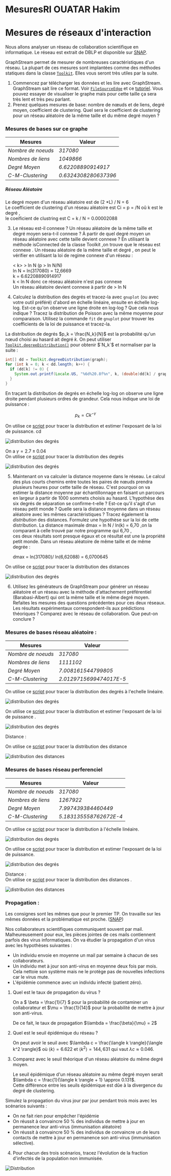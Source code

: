 # MesuresRI OUATAR Hakim

# Mesures de réseaux d'interaction

Nous allons analyser un réseau de collaboration scientifique en informatique. Le réseau est extrait de DBLP et disponible sur [SNAP](https://snap.stanford.edu/data/com-DBLP.html).

GraphStream permet de mesurer de nombreuses caractéristiques d'un réseau. La plupart de ces mesures sont implantées comme des méthodes statiques dans la classe [`Toolkit`](https://data.graphstream-project.org/api/gs-algo/current/org/graphstream/algorithm/Toolkit.html). Elles vous seront très utiles par la suite.

1. Commencez par télécharger les données et les lire avec GraphStream. GraphStream sait lire ce format. Voir [`FileSourceEdge`](https://data.graphstream-project.org/api/gs-core/current/org/graphstream/stream/file/FileSourceEdge.html) et ce [tutoriel](http://graphstream-project.org/doc/Tutorials/Reading-files-using-FileSource/). Vous pouvez essayer de visualiser le graphe mais pour cette taille ça sera très lent et très peu parlant.
2. Prenez quelques mesures de base: nombre de nœuds et de liens, degré moyen, coefficient de clustering. Quel sera le coefficient de clustering pour un réseau aléatoire de la même taille et du même degré moyen ?

### Mesures de bases sur ce graphe    

|Mesures|Valeur|
|--|--|
*Nombre de noeuds* | *317080*|
*Nombres de liens* | *1049866*|
*Degré Moyen* | *6.62208890914917*|
*C-M-Clustering* | *0.6324308280637396*|


##### Réseau Aléatoire

Le degré moyen  d'un réseau aléatoire est de  (2 *L) / N = 6   
Le coefficient de clustering d'un réseau aléatoire  est Ci = p = <k>/N oû k est le degré ,    
le coeificient de clustring est C = k / N =  0.00002088

3. Le réseau est-il connexe ? Un réseau aléatoire de la même taille et degré moyen sera-t-il connexe ? À partir de quel degré moyen un réseau aléatoire avec cette taille devient connexe ?
   En utilisant la méthode isConnected de la classe Toolkit ,on trouve que le réseau est connexe . Un réseau aléatoire de la même taille et degré , on peut le vérifier en utilisant la  loi de regime connexe d'un réseau :  
 
   < k> > ln N (p > ln N/N)   
   ln N = ln(317080) = 12,6669    
   k = 6.62208890914917    
   k < ln N  donc ce réseau aléatoire n'est pas connexe     
   Un réseau aléatoire devient connexe à partir de <k> > ln N   
4.  Calculez la distribution des degrés et tracez-la avec `gnuplot` (ou avec votre outil préféré) d'abord en échelle linéaire, ensuite en échelle log-log. Est-ce qu'on observe une ligne droite en log-log ? Que cela nous indique ? Tracez la distribution de Poisson avec la même moyenne pour comparaison. Utilisez la commande `fit` de `gnuplot` pour trouver les coefficients de la loi de puissance et tracez-la.

La distribution de degrés $`p_k = \frac{N_k}{N}`$ est la probabilité qu'un nœud choisi au hasard ait degré $`k`$. On peut utiliser [`Toolkit.degreeDistribution()`](https://data.graphstream-project.org/api/gs-algo/current/org/graphstream/algorithm/Toolkit.html#degreeDistribution(org.graphstream.graph.Graph)) pour obtenir $`N_k`$ et normaliser par la suite :

 ```java
 int[] dd = Toolkit.degreeDistribution(graph);
 for (int k = 0; k < dd.length; k++) {
   if (dd[k] != 0) {
     System.out.printf(Locale.US, "%6d%20.8f%n", k, (double)dd[k] / graph.getNodeCount());
   }
 }
 ```

En traçant la distribution de degrés en échelle log-log on observe une ligne droite pendant plusieurs ordres de grandeur. Cela nous indique une loi de puissance :

 ```math
 p_k = C k^{-\gamma}
 ```
On utilise ce [script](./Result/DBLP/plot_dd_dblp_log.gnuplot) pour tracer la distribution et estimer l'exposant de la loi de puissance.     cd

![distribution des degrés](./Result/DBLP/dd_dblp_log.png)

On a $`\gamma = 2.7 \pm 0.04`$  
On utilise ce [script](./Result/DBLP/plot_dd_dblp_lin.gnuplot) pour tracer la distribution des degrés

![distribution des degrés](./Result/DBLP/dd_dblp_lineaire.png)

5. Maintenant on va calculer la distance moyenne dans le réseau. Le calcul des plus courts chemins entre toutes les paires de nœuds prendra plusieurs heures pour cette taille de réseau. C'est pourquoi on va estimer la distance moyenne par échantillonnage en faisant un parcours en largeur à partir de 1000 sommets choisis au hasard. L'hypothèse des six degrés de séparation se confirme-t-elle ? Est-ce qu'il s'agit d'un réseau petit monde ? Quelle sera la distance moyenne dans un réseau aléatoire avec les mêmes caractéristiques ? Tracez également la *distribution* des distances. Formulez une hypothèse sur la loi de cette distribution.
   La distance maximale dmax = ln N / ln(k)  = 6,70 ,on la comparant à celle trouvé par notre programme qui 6,70 ,    
   ces deux résultats sont presque égaux et  ce résultat est une la propriété petit monde.
   Dans un réseau aléatoire de même taille et de même degrée :

   dmax = ln(317080)/ ln(6,62088) = 6,0700645


On utilise ce [script](./Result/DBLP/distance.gnuplot) pour tracer la distribution des distances

![distribution des degrés](./Result/DBLP/distance.png) 

6. Utilisez les générateurs de GraphStream pour générer un réseau aléatoire et un réseau avec la méthode d'attachement préférentiel (Barabasi-Albert) qui ont la même taille et le même degré moyen. Refaites les mesures des questions précédentes pour ces deux réseaux. Les résultats expérimentaux correspondent-ils aux prédictions théoriques ? Comparez avec le réseau de collaboration. Que peut-on conclure ?


### Mesures de bases réseau aléatoire    :     

|Mesures|Valeur|
|--|--|
*Nombre de noeuds* | *317080*|
*Nombres de liens* | *1111102*|
*Degré Moyen* | *7.008161544799805*|
*C-M-Clustering* | *2.0129715699474017E-5*|

On utilise ce [script](./Result/Random/plot_random_lin.gnuplot) pour tracer la distribution des degrés à l'echelle linéaire.

![distribution des degrés](./Result/Random/dd_random_lin.png)


On utilise ce [script](./Result/Random/plot_random_log.gnuplot) pour tracer la distribution  et estimer l'exposant de la loi de puissance .

![distribution des degrés](./Result/Random/dd_random_log.png)

Distance :

On utilise ce [script](./Result/Random/plot_disdes_random.gnuplot) pour tracer la distribution des distance

![distribution des distances](./Result/Random/distance.png)      

### Mesures de bases réseau perferenciel   

|Mesures|Valeur|
|--|--|
*Nombre de noeuds* | *317080*|
*Nombres de liens* | *1267922*|
*Degré Moyen* | *7.997439384460449*|
*C-M-Clustering* | *5.183135558762672E-4*|


On utilise ce [script](./Result/Perferenciel/plot_perferenciel_lin.gnuplot) pour tracer la distribution à l'échelle linéaire.

![distribution des degrés](./Result/Perferenciel/dd_perferenciel_lin.png)


On utilise ce [script](./Result/Perferenciel/plot_perferenciel_log.gnuplot) pour tracer la distribution  et estimer l'exposant de la loi de puissance.

![distribution des degrés](./Result/Perferenciel/dd_perferenciel_log.png)


Distance     :   
On utilise ce [script](./Result/Perferenciel/distance.gnuplot) pour tracer la distribution  des distances .

![distribution des distances](./Result/Perferenciel/distance_perferenciel.png)    


### Propagation :  

Les consignes sont les mêmes que pour le premier TP. On travaille sur les mêmes données et la problématique est proche. ([SNAP](https://snap.stanford.edu/data/com-DBLP.html))

Nos collaborateurs scientifiques communiquent souvent par mail. Malheureusement pour eux, les pièces jointes de ces mails contiennent parfois des virus informatiques. On va étudier la propagation d'un virus avec les hypothèses suivantes :

- Un individu envoie en moyenne un mail par semaine à chacun de ses collaborateurs.
- Un individu met à jour son anti-virus en moyenne deux fois par mois. Cela nettoie son système mais ne le protège pas de nouvelles infections car le virus mute.
- L'épidémie commence avec un individu infecté (patient zéro).

1. Quel est le taux de propagation du virus ?

   On a $` \beta = \frac{1}{7} `$ pour la probabilité de contaminer un collaborateur et $`\mu = \frac{1}{14}`$ pour la probabilité de mettre à jour son anti-virus.

   De ce fait, le taux de propagation $`\lambda = \frac{\beta}{\mu} = 2`$

2. Quel est le seuil épidémique du réseau ?

   On peut avoir le seuil avec $`\lambda c = \frac{\langle k \rangle}{\langle k^2 \rangle}`$ où $`\langle k \rangle = 6.622`$ et $`\langle k^2 \rangle = 144,631`$ qui vaut $`\lambda c \approx 0.046`$.

3. Comparez avec le seuil théorique d'un réseau aléatoire du même degré moyen.

   Le seuil épidémique d'un réseau aléatoire au même degré moyen serait $`\lambda c = \frac{1}{\langle k \rangle + 1} \approx 0.131`$.  
   Cette différence entre les seuils épidémique est dûe à la divergence du degré de clustering.
  
Simulez la propagation du virus jour par jour pendant trois mois avec les scénarios suivants :

- On ne fait rien pour empêcher l'épidémie
- On réussit à convaincre 50 % des individus de mettre à jour en permanence leur anti-virus (immunisation aléatoire)
- On réussit à convaincre 50 % des individus de convaincre un de leurs contacts de mettre à jour en permanence son anti-virus (immunisation sélective).

4. Pour chacun des trois scénarios, tracez l'évolution de la fraction d'infectés de la population non immunisée.


![Distribution](/Result/Propagation/Scenario.png)